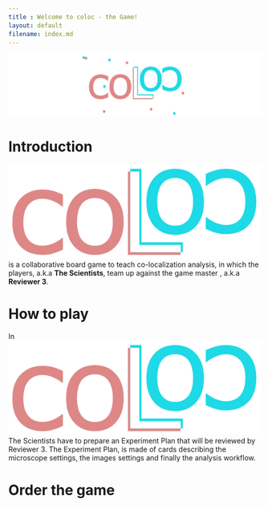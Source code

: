 ```yaml
---
title : Welcome to coloc - the Game!
layout: default
filename: index.md
---
```




![coloc](resources/coloc_gForm_banner.png)

# Introduction

![coloc ](resources/mini_logo.png) is a collaborative board game to teach co-localization analysis, in which the players, a.k.a **The Scientists**, team up against the game master , a.k.a **Reviewer 3**.

# How to play

In ![coloc ](resources/mini_logo.png) The Scientists have to prepare an Experiment Plan that will be reviewed by Reviewer 3. The Experiment Plan, is made of cards describing the microscope settings, the images settings and finally the analysis workflow.

# Order the game


 